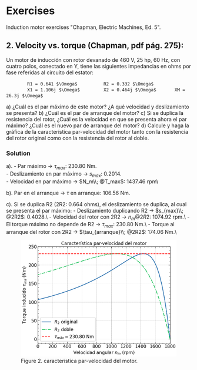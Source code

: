 # Exercises

Induction motor exercises "Chapman, Electric Machines, Ed. 5".

## 2. Velocity vs. torque (Chapman, pdf pág. 275):

Un motor de inducción con rotor devanado de 460 V, 25 hp, 60 Hz, con cuatro polos, conectado en Y, tiene las
siguientes impedancias en ohms por fase referidas al circuito del estator:

            R1 = 0.641 $\Omega$          R2 = 0.332 $\Omega$
            X1 = 1.106j $\Omega$         X2 = 0.464j $\Omega$       XM = 26.3j $\Omega$

a) ¿Cuál es el par máximo de este motor? ¿A qué velocidad y deslizamiento se presenta?
b) ¿Cuál es el par de arranque del motor?
c) Si se duplica la resistencia del rotor, ¿Cuál es la velocidad en que se presenta ahora el par
   máximo? ¿Cuál es el nuevo par de arranque del motor?
d) Calcule y haga la gráfica de la característica par-velocidad del motor tanto con la resistencia del rotor
   original como con la resistencia del rotor al doble.

### Solution

a). - Par máximo                  -> $\tau_{max}$: 230.80 Nm.\
    - Deslizamiento en par máximo -> $s_{max}$: 0.2014.\
    - Velocidad en par máximo     -> $N_m\\; @T_max$: 1437.46 rpm\

b). Par en el arranque -> $\tau$ en arranque: 106.56 Nm.

c). Si se duplica R2 (2R2: 0.664 ohms), el deslizamiento se duplica, al cual se presenta el par máximo:
    - Deslizamiento duplicando R2          -> $s_{max}\\; @2R2$: 0.4028.\\
    - Velocidad del rotor con 2R2          -> $n_{m} @2R2$: 1074.92 rpm.\\
    - El torque máximo no depende de R2    -> $\tau_{max}$: 230.80 Nm.\\
    - Torque al arranque del rotor con 2R2 -> $\tau_{arranque}\\; @2R2$: 174.06 Nm.\\


<figure>
    <img src="images/ex2_torque_velocity.png" alt="torque-velocity" width="800" height="auto"/>
    <figcaption>Figure 2. característica par-velocidad del motor.</figcaption>
    <br>
</figure>

<br>
